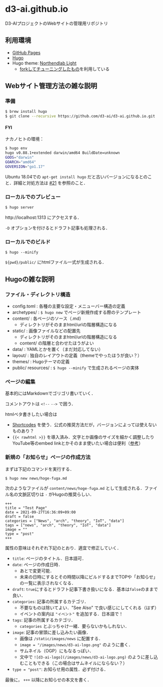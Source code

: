 # d3-ai.github.io
D3-AIプロジェクトのWebサイトの管理用リポジトリ

## 利用環境

- [GitHub Pages](https://docs.github.com/ja/pages/getting-started-with-github-pages/about-github-pages)
- [Hugo](https://gohugo.io/)
- Hugo theme: [Northendlab Light](https://github.com/gethugothemes/northendlab-light)
  - [forkしてチューニングしたもの](https://github.com/takasehideki/northendlab-light)を利用している

## Webサイト管理方法の雑な説明

### 準備

```bash
$ brew install hugo
$ git clone --recursive https://github.com/d3-ai/d3-ai.github.io.git
```

#### FYI

ナカノヒトの環境：

```bash
$ hugo env
hugo v0.88.1+extended darwin/amd64 BuildDate=unknown
GOOS="darwin"
GOARCH="amd64"
GOVERSION="go1.17"
```

Ubuntu 18.04での `apt-get install hugo` だと古いバージョンになるとのこと．詳細と対処方法は [#21](https://github.com/d3-ai/d3-ai.github.io/issues/21) を参照のこと．

### ローカルでのプレビュー

```bash
$ hugo server
```

http://localhost:1313 にアクセスする．

`-D` オプションを付けるとドラフト記事も処理される．

### ローカルでのビルド

```
$ hugo --minify
```

`${pwd}/public/` にhtmlファイル一式が生成される．

## Hugoの雑な説明

### ファイル・ディレクトリ構造

- config.toml : 各種の主要な設定・メニューバー構造の定義
- archetypes/ : `$ hugo new` でページ新規作成する際のテンプレート
- content/ : 各ページのソース（.md）
  - ディレクトリがそのままhtml/urlの階層構造になる
- static/ : 画像ファイルなどの配置先
  - ディレクトリがそのままhtml/urlの階層構造になる
  - content/ の階層と合わせたほうがよい
- data/ : YAMLとかを置く（まだ対応してない）
- layout/ : 独自のレイアウトの定義（themeでやったほうが良い？）
- themes/ : Hugoテーマの定義
- public/ resources/ : `$ hugo --minify` で生成されるページの実体

### ページの編集

基本的にはMarkdownでゴリゴリ書いていく．

コメントアウトは `<!--` `-->` で囲う．

htmlベタ書きしたい場合は
- [Shortcodes](https://gohugo.io/content-management/shortcodes/) を使う．公式の推奨方法だが，バージョンによっては使えないものあり？
- `{{< rawhtml >}}` を導入済み．文字とか画像のサイズを細かく調整したりYouTube等のembed linkとかそのまま使いたい場合は便利（[参考](https://github.com/toppers/hakoniwa/issues/5)）

### 新規の「お知らせ」ページの作成方法

まずは下記のコマンドを実行する．

```bash
$ hugo new news/hoge-fuga.md
```

次のようなファイルが `content/news/hoge-fuga.md` として生成される．ファイル名の文脈区切りは `-` がHugoの推奨らしい．

```
+++
title = "Test Page"
date = 2021-09-27T16:36:09+09:00
draft = false
categories = ["News", "arch", "theory", "IoT", "data"]
tags = ["news", "arch", "theory", "IoT", "data"]
image = ""
type = "post"
+++

```

属性の意味はそれぞれ下記のとおり．適宜で修正していく．

- `title`: ページのタイトル．日本語可．
- `date`: ページの作成日時．
  - あとで変更可能．
  - 未来の日時にするとその時間以降にビルドするまでTOPや「お知らせ」の一覧に表示されなくなる．
- `draft`: `true`にするとドラフト記事下書き扱いになる．基本は`false`のままで良い．
- `categories`: 記事の所属するカテゴリ．
  - 不要なものは除いてよい．"See Also" で良い感じにしてくれる（はず）
  - イベントの案内は `"イベント"` を追加する．日本語で！
- `tags`: 記事の所属するカテゴリ．
  - `categories` とぶっちゃけ一緒．要らないかもしれない．
- `image`: 記事の冒頭に差し込みたい画像．
  - 画像は `/static/images/news` に配置する．
  - `image = "/images/news/d3-ai-logo.png"` のように書く．
  - サムネイル（OGP）にもなるっぽい．
  - 文中で `![d3-ai-logo](/images/news/d3-ai-logo.png)` のように差し込むこともできる（この場合はサムネイルにならない？）
- `type = "post"`: お知らせ用の属性．必ず付ける．

最後に， `+++` 以降にお知らせの本文を書く．
